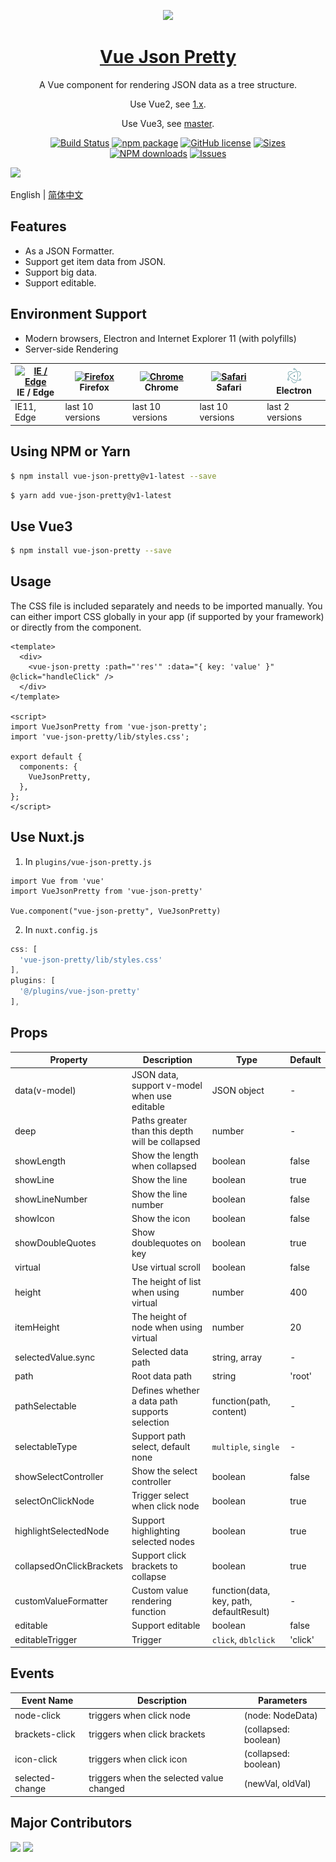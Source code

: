 <p align="center">
  <a href="https://github.com/leezng/vue-json-pretty">
    <img width="200" src="./static/logo.svg">
  </a>
</p>

<h1 align="center">
  <a href="https://github.com/leezng/vue-json-pretty" target="_blank">Vue Json Pretty</a>
</h1>

<div align="center">

<p>A Vue component for rendering JSON data as a tree structure.</p>
<p>Use Vue2, see <a href="https://github.com/leezng/vue-json-pretty/tree/1.x">1.x</a>.</p>
<p>Use Vue3, see <a href="https://github.com/leezng/vue-json-pretty/tree/master">master</a>.</p>

[![Build Status](https://travis-ci.org/leezng/vue-json-pretty.svg?branch=master)](https://travis-ci.org/leezng/vue-json-pretty)
[![npm package](https://img.shields.io/npm/v/vue-json-pretty.svg)](https://www.npmjs.org/package/vue-json-pretty)
[![GitHub license](https://img.shields.io/badge/license-MIT-blue.svg)](https://github.com/leezng/vue-json-pretty/blob/master/LICENSE)
[![Sizes](https://img.shields.io/bundlephobia/min/vue-json-pretty)](https://bundlephobia.com/result?p=vue-json-pretty)
[![NPM downloads](http://img.shields.io/npm/dm/vue-json-pretty.svg?style=flat-square)](https://www.npmtrends.com/vue-json-pretty)
[![Issues](https://img.shields.io/github/issues-raw/leezng/vue-json-pretty)](https://github.com/leezng/vue-json-pretty/issues)

</div>

[![](./static/screenshot.png)](https://github.com/leezng/vue-json-pretty)

English | [简体中文](./README.zh_CN.md)

## Features

- As a JSON Formatter.
- Support get item data from JSON.
- Support big data.
- Support editable.

## Environment Support

- Modern browsers, Electron and Internet Explorer 11 (with polyfills)
- Server-side Rendering

| [<img src="https://raw.githubusercontent.com/alrra/browser-logos/master/src/edge/edge_48x48.png" alt="IE / Edge" width="24px" height="24px" />](http://godban.github.io/browsers-support-badges/)</br>IE / Edge | [<img src="https://raw.githubusercontent.com/alrra/browser-logos/master/src/firefox/firefox_48x48.png" alt="Firefox" width="24px" height="24px" />](http://godban.github.io/browsers-support-badges/)</br>Firefox | [<img src="https://raw.githubusercontent.com/alrra/browser-logos/master/src/chrome/chrome_48x48.png" alt="Chrome" width="24px" height="24px" />](http://godban.github.io/browsers-support-badges/)</br>Chrome | [<img src="https://raw.githubusercontent.com/alrra/browser-logos/master/src/safari/safari_48x48.png" alt="Safari" width="24px" height="24px" />](http://godban.github.io/browsers-support-badges/)</br>Safari | [<img src="https://raw.githubusercontent.com/alrra/browser-logos/master/src/electron/electron_48x48.png" alt="Electron" width="24px" height="24px" />](http://godban.github.io/browsers-support-badges/)</br>Electron |
| --------------------------------------------------------------------------------------------------------------------------------------------------------------------------------------------------------------- | ----------------------------------------------------------------------------------------------------------------------------------------------------------------------------------------------------------------- | ------------------------------------------------------------------------------------------------------------------------------------------------------------------------------------------------------------- | ------------------------------------------------------------------------------------------------------------------------------------------------------------------------------------------------------------- | --------------------------------------------------------------------------------------------------------------------------------------------------------------------------------------------------------------------- |
| IE11, Edge                                                                                                                                                                                                      | last 10 versions                                                                                                                                                                                                  | last 10 versions                                                                                                                                                                                              | last 10 versions                                                                                                                                                                                              | last 2 versions                                                                                                                                                                                                       |

## Using NPM or Yarn

```bash
$ npm install vue-json-pretty@v1-latest --save
```

```bash
$ yarn add vue-json-pretty@v1-latest
```

## Use Vue3

```bash
$ npm install vue-json-pretty --save
```

## Usage

The CSS file is included separately and needs to be imported manually. You can either import CSS globally in your app (if supported by your framework) or directly from the component.

```vue
<template>
  <div>
    <vue-json-pretty :path="'res'" :data="{ key: 'value' }" @click="handleClick" />
  </div>
</template>

<script>
import VueJsonPretty from 'vue-json-pretty';
import 'vue-json-pretty/lib/styles.css';

export default {
  components: {
    VueJsonPretty,
  },
};
</script>
```

## Use Nuxt.js

1. In `plugins/vue-json-pretty.js`

```
import Vue from 'vue'
import VueJsonPretty from 'vue-json-pretty'

Vue.component("vue-json-pretty", VueJsonPretty)
```

2. In `nuxt.config.js`

```js
css: [
  'vue-json-pretty/lib/styles.css'
],
plugins: [
  '@/plugins/vue-json-pretty'
],
```

## Props

| Property                 | Description                                     | Type                                     | Default |
| ------------------------ | ----------------------------------------------- | ---------------------------------------- | ------- |
| data(v-model)            | JSON data, support v-model when use editable    | JSON object                              | -       |
| deep                     | Paths greater than this depth will be collapsed | number                                   | -       |
| showLength               | Show the length when collapsed                  | boolean                                  | false   |
| showLine                 | Show the line                                   | boolean                                  | true    |
| showLineNumber           | Show the line number                            | boolean                                  | false   |
| showIcon                 | Show the icon                                   | boolean                                  | false   |
| showDoubleQuotes         | Show doublequotes on key                        | boolean                                  | true    |
| virtual                  | Use virtual scroll                              | boolean                                  | false   |
| height                   | The height of list when using virtual           | number                                   | 400     |
| itemHeight               | The height of node when using virtual           | number                                   | 20      |
| selectedValue.sync       | Selected data path                              | string, array                            | -       |
| path                     | Root data path                                  | string                                   | 'root'  |
| pathSelectable           | Defines whether a data path supports selection  | function(path, content)                  | -       |
| selectableType           | Support path select, default none               | `multiple`, `single`                     | -       |
| showSelectController     | Show the select controller                      | boolean                                  | false   |
| selectOnClickNode        | Trigger select when click node                  | boolean                                  | true    |
| highlightSelectedNode    | Support highlighting selected nodes             | boolean                                  | true    |
| collapsedOnClickBrackets | Support click brackets to collapse              | boolean                                  | true    |
| customValueFormatter     | Custom value rendering function                 | function(data, key, path, defaultResult) | -       |
| editable                 | Support editable                                | boolean                                  | false   |
| editableTrigger          | Trigger                                         | `click`, `dblclick`                      | 'click' |

## Events

| Event Name      | Description                              | Parameters           |
| --------------- | ---------------------------------------- | -------------------- |
| node-click      | triggers when click node                 | (node: NodeData)     |
| brackets-click  | triggers when click brackets             | (collapsed: boolean) |
| icon-click      | triggers when click icon                 | (collapsed: boolean) |
| selected-change | triggers when the selected value changed | (newVal, oldVal)     |

## Major Contributors

[![](https://avatars3.githubusercontent.com/u/153197?v=3&s=50)](https://github.com/rchl)
[![](https://avatars1.githubusercontent.com/u/445616?v=3&s=50)](https://github.com/blackmad)
